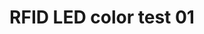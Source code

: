 ---
layout: default
category: bts
tags: ["Arduino","RFID","LED"]
video: "https://player.vimeo.com/video/143410463?badge=0&amp;autopause=0&amp;player_id=0&amp;app_id=72231"
title: "RFID LED color test 01"
thumbnail: "https://i.vimeocdn.com/video/540985671_295x166.jpg?r=pad"
---